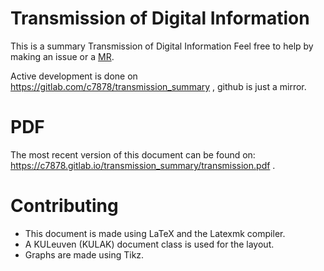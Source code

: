 # Transmission of Digital Information
This is a summary Transmission of Digital Information
Feel free to help by making an issue or a [MR](https://gitlab.com/c7878/transmission_summary/-/merge_requests).

Active development is done on https://gitlab.com/c7878/transmission_summary , github is just a mirror.

# PDF
The most recent version of this document can be found on: https://c7878.gitlab.io/transmission_summary/transmission.pdf .

# Contributing
- This document is made using LaTeX and the Latexmk compiler.
- A KULeuven (KULAK) document class is used for the layout.
- Graphs are made using Tikz.

